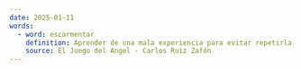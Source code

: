 ```yaml
---
date: 2025-01-11
words:
  - word: escarmentar
    definition: Aprender de una mala experiencia para evitar repetirla.
    source: El Juego del Angel - Carlos Ruiz Zafón 
---
```

